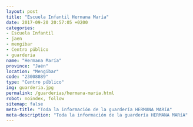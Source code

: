 ```yaml
---
layout: post
title: "Escuela Infantil Hermana María"
date: 2017-09-20 20:57:05 +0200
categories:
- Escuela Infantil
- jaen
- mengibar
- Centro público
- guarderia
name: "Hermana María"
province: "Jaén"
location: "Mengibar"
code: "23008889"
type: "Centro público"
img: guarderia.jpg
permalink: /guarderias/hermana-maria.html
robot: noindex, follow
sitemap: false
meta-title: "Toda la información de la guardería HERMANA MARíA"
meta-description: "Toda la información de la guardería HERMANA MARíA"
---
```

